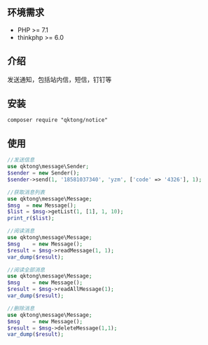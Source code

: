 ## 环境需求

- PHP >= 7.1
- thinkphp >= 6.0

## 介绍

发送通知，包括站内信，短信，钉钉等

## 安装

```shell
composer require "qktong/notice"
```

## 使用

```php
//发送信息
use qktong\message\Sender;
$sender = new Sender();
$sender->send(1, '18581037340', 'yzm', ['code' => '4326'], 1);
```

```php
//获取消息列表
use qktong\message\Message;
$msg  = new Message();
$list = $msg->getList(1, [1], 1, 10);
print_r($list);
```

```php
//阅读消息
use qktong\message\Message;
$msg    = new Message();
$result = $msg->readMessage(1, 1);
var_dump($result);
```

```php
//阅读全部消息
use qktong\message\Message;
$msg    = new Message();
$result = $msg->readAllMessage(1);
var_dump($result);
```

```php
//删除消息
use qktong\message\Message;
$msg    = new Message();
$result = $msg->deleteMessage(1,1);
var_dump($result);
```